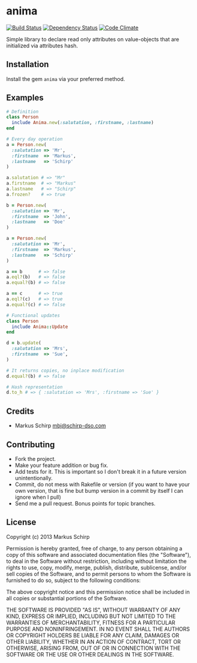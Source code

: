 anima
=====

[![Build Status](https://secure.travis-ci.org/mbj/anima.png?branch=master)](http://travis-ci.org/mbj/anima)
[![Dependency Status](https://gemnasium.com/mbj/anima.png)](https://gemnasium.com/mbj/anima)
[![Code Climate](https://codeclimate.com/github/mbj/anima.png)](https://codeclimate.com/github/mbj/anima)

Simple library to declare read only attributes on value-objects that are initialized via attributes hash.

Installation
------------

Install the gem `anima` via your preferred method.

Examples
--------

```ruby
# Definition
class Person
  include Anima.new(:salutation, :firstname, :lastname)
end

# Every day operation
a = Person.new(
  :salutation => 'Mr',
  :firstname  => 'Markus',
  :lastname   => 'Schirp'
)

a.salutation # => "Mr"
a.firstname  # => "Markus"
a.lastname   # => "Schirp"
a.frozen?    # => true

b = Person.new(
  :salutation => 'Mr',
  :firstname  => 'John',
  :lastname   => 'Doe'
)

a = Person.new(
  :salutation => 'Mr',
  :firstname  => 'Markus',
  :lastname   => 'Schirp'
)

a == b      # => false
a.eql?(b)   # => false
a.equal?(b) # => false

a == c      # => true
a.eql?(c)   # => true
a.equal?(c) # => false

# Functional updates
class Person
  include Anima::Update
end

d = b.update(
  :salutation => 'Mrs',
  :firstname  => 'Sue',
)

# It returns copies, no inplace modification
d.equal?(b) # => false

# Hash representation
d.to_h # => { :salutation => 'Mrs', :firstname => 'Sue' }
```

Credits
-------

* Markus Schirp <mbj@schirp-dso.com>

Contributing
-------------

* Fork the project.
* Make your feature addition or bug fix.
* Add tests for it. This is important so I don't break it in a
  future version unintentionally.
* Commit, do not mess with Rakefile or version
  (if you want to have your own version, that is fine but bump version in a commit by itself I can ignore when I pull)
* Send me a pull request. Bonus points for topic branches.

License
-------

Copyright (c) 2013 Markus Schirp

Permission is hereby granted, free of charge, to any person obtaining
a copy of this software and associated documentation files (the
"Software"), to deal in the Software without restriction, including
without limitation the rights to use, copy, modify, merge, publish,
distribute, sublicense, and/or sell copies of the Software, and to
permit persons to whom the Software is furnished to do so, subject to
the following conditions:

The above copyright notice and this permission notice shall be
included in all copies or substantial portions of the Software.

THE SOFTWARE IS PROVIDED "AS IS", WITHOUT WARRANTY OF ANY KIND,
EXPRESS OR IMPLIED, INCLUDING BUT NOT LIMITED TO THE WARRANTIES OF
MERCHANTABILITY, FITNESS FOR A PARTICULAR PURPOSE AND
NONINFRINGEMENT. IN NO EVENT SHALL THE AUTHORS OR COPYRIGHT HOLDERS BE
LIABLE FOR ANY CLAIM, DAMAGES OR OTHER LIABILITY, WHETHER IN AN ACTION
OF CONTRACT, TORT OR OTHERWISE, ARISING FROM, OUT OF OR IN CONNECTION
WITH THE SOFTWARE OR THE USE OR OTHER DEALINGS IN THE SOFTWARE.

